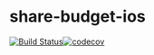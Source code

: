 # share-budget-ios

[![Build Status](https://www.bitrise.io/app/5249117942eee521/status.svg?token=Zw4fjH0OZfEdCm4zi4EngQ)](https://www.bitrise.io/app/5249117942eee521)[![codecov](https://codecov.io/gh/ned1988/share-budget-ios/branch/development/graph/badge.svg)](https://codecov.io/gh/ned1988/share-budget-ios)
